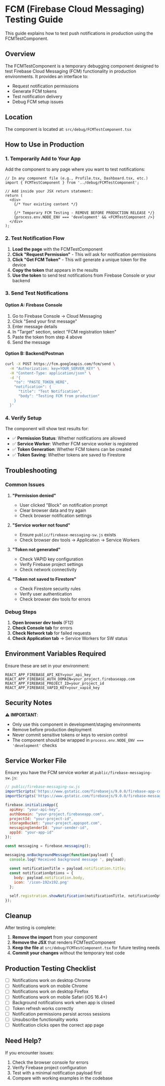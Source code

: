 # FCM (Firebase Cloud Messaging) Testing Guide

This guide explains how to test push notifications in production using the FCMTestComponent.

## Overview

The FCMTestComponent is a temporary debugging component designed to test Firebase Cloud Messaging (FCM) functionality in production environments. It provides an interface to:

- Request notification permissions
- Generate FCM tokens
- Test notification delivery
- Debug FCM setup issues

## Location

The component is located at: `src/debug/FCMTestComponent.tsx`

## How to Use in Production

### 1. Temporarily Add to Your App

Add the component to any page where you want to test notifications:

```tsx
// In any component file (e.g., Profile.tsx, Dashboard.tsx, etc.)
import { FCMTestComponent } from '../debug/FCMTestComponent';

// Add inside your JSX return statement:
return (
  <div>
    {/* Your existing content */}
    
    {/* Temporary FCM Testing - REMOVE BEFORE PRODUCTION RELEASE */}
    {process.env.NODE_ENV === 'development' && <FCMTestComponent />}
  </div>
);
```

### 2. Test Notification Flow

1. **Load the page** with the FCMTestComponent
2. **Click "Request Permission"** - This will ask for notification permissions
3. **Click "Get FCM Token"** - This will generate a unique token for the device
4. **Copy the token** that appears in the results
5. **Use the token** to send test notifications from Firebase Console or your backend

### 3. Send Test Notifications

#### Option A: Firebase Console
1. Go to Firebase Console → Cloud Messaging
2. Click "Send your first message"
3. Enter message details
4. In "Target" section, select "FCM registration token"
5. Paste the token from step 4 above
6. Send the message

#### Option B: Backend/Postman
```bash
curl -X POST https://fcm.googleapis.com/fcm/send \
  -H "Authorization: key=YOUR_SERVER_KEY" \
  -H "Content-Type: application/json" \
  -d '{
    "to": "PASTE_TOKEN_HERE",
    "notification": {
      "title": "Test Notification",
      "body": "Testing FCM from production"
    }
  }'
```

### 4. Verify Setup

The component will show test results for:
- ✅ **Permission Status**: Whether notifications are allowed
- ✅ **Service Worker**: Whether FCM service worker is registered
- ✅ **Token Generation**: Whether FCM tokens can be created
- ✅ **Token Saving**: Whether tokens are saved to Firestore

## Troubleshooting

### Common Issues

1. **"Permission denied"**
   - User clicked "Block" on notification prompt
   - Clear browser data and try again
   - Check browser notification settings

2. **"Service worker not found"**
   - Ensure `public/firebase-messaging-sw.js` exists
   - Check browser dev tools → Application → Service Workers

3. **"Token not generated"**
   - Check VAPID key configuration
   - Verify Firebase project settings
   - Check network connectivity

4. **"Token not saved to Firestore"**
   - Check Firestore security rules
   - Verify user authentication
   - Check browser dev tools for errors

### Debug Steps

1. **Open browser dev tools** (F12)
2. **Check Console tab** for errors
3. **Check Network tab** for failed requests
4. **Check Application tab** → Service Workers for SW status

## Environment Variables Required

Ensure these are set in your environment:

```env
REACT_APP_FIREBASE_API_KEY=your_api_key
REACT_APP_FIREBASE_AUTH_DOMAIN=your_project.firebaseapp.com
REACT_APP_FIREBASE_PROJECT_ID=your_project_id
REACT_APP_FIREBASE_VAPID_KEY=your_vapid_key
```

## Security Notes

⚠️ **IMPORTANT**: 
- Only use this component in development/staging environments
- Remove before production deployment
- Never commit sensitive tokens or keys to version control
- The component should be wrapped in `process.env.NODE_ENV === 'development'` checks

## Service Worker File

Ensure you have the FCM service worker at `public/firebase-messaging-sw.js`:

```javascript
// public/firebase-messaging-sw.js
importScripts('https://www.gstatic.com/firebasejs/9.0.0/firebase-app-compat.js');
importScripts('https://www.gstatic.com/firebasejs/9.0.0/firebase-messaging-compat.js');

firebase.initializeApp({
  apiKey: "your-api-key",
  authDomain: "your-project.firebaseapp.com",
  projectId: "your-project-id",
  storageBucket: "your-project.appspot.com",
  messagingSenderId: "your-sender-id",
  appId: "your-app-id"
});

const messaging = firebase.messaging();

messaging.onBackgroundMessage(function(payload) {
  console.log('Received background message ', payload);
  
  const notificationTitle = payload.notification.title;
  const notificationOptions = {
    body: payload.notification.body,
    icon: '/icon-192x192.png'
  };

  self.registration.showNotification(notificationTitle, notificationOptions);
});
```

## Cleanup

After testing is complete:

1. **Remove the import** from your component
2. **Remove the JSX** that renders FCMTestComponent
3. **Keep the file** at `src/debug/FCMTestComponent.tsx` for future testing needs
4. **Commit your changes** without the temporary test code

## Production Testing Checklist

- [ ] Notifications work on desktop Chrome
- [ ] Notifications work on mobile Chrome
- [ ] Notifications work on desktop Firefox
- [ ] Notifications work on mobile Safari (iOS 16.4+)
- [ ] Background notifications work when app is closed
- [ ] Token refresh works correctly
- [ ] Notification permissions persist across sessions
- [ ] Unsubscribe functionality works
- [ ] Notification clicks open the correct app page

## Need Help?

If you encounter issues:
1. Check the browser console for errors
2. Verify Firebase project configuration
3. Test with a minimal notification payload first
4. Compare with working examples in the codebase